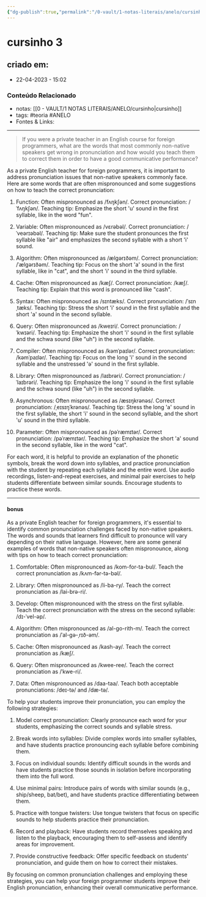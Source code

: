 ```yaml
---
{"dg-publish":true,"permalink":"/0-vault/1-notas-literais/anelo/cursinho-3/","tags":["teoria","ANELO"],"dgHomeLink":true,"dgShowLocalGraph":true,"dgShowFileTree":true,"dgEnableSearch":true}
---
```


# cursinho 3

## criado em: 
-  22-04-2023 - 15:02

### Conteúdo Relacionado
- notas: [[0 - VAULT/1 NOTAS LITERAIS/ANELO/cursinho\|cursinho]]
- tags: #teoria #ANELO
- Fontes & Links: 

---

>If you were a private teacher in an English course for foreign programmers, what are the words that most commonly non-native speakers get wrong in pronunciation and how would you teach them to correct them in order to have a good communicative performance?

As a private English teacher for foreign programmers, it is important to address pronunciation issues that non-native speakers commonly face. Here are some words that are often mispronounced and some suggestions on how to teach the correct pronunciation:

1.  Function: Often mispronounced as /fʌŋkʃən/. Correct pronunciation: /ˈfʌŋkʃən/. Teaching tip: Emphasize the short 'u' sound in the first syllable, like in the word "fun".
    
2.  Variable: Often mispronounced as /vɛrəbəl/. Correct pronunciation: /ˈveərɪəbəl/. Teaching tip: Make sure the student pronounces the first syllable like "air" and emphasizes the second syllable with a short 'i' sound.
    
3.  Algorithm: Often mispronounced as /ælgərɪðəm/. Correct pronunciation: /ˈælɡərɪðəm/. Teaching tip: Focus on the short 'a' sound in the first syllable, like in "cat", and the short 'i' sound in the third syllable.
    
4.  Cache: Often mispronounced as /kæʃ/. Correct pronunciation: /kæʃ/. Teaching tip: Explain that this word is pronounced like "cash".
    
5.  Syntax: Often mispronounced as /sɪntæks/. Correct pronunciation: /ˈsɪnˌtæks/. Teaching tip: Stress the short 'i' sound in the first syllable and the short 'a' sound in the second syllable.
    
6.  Query: Often mispronounced as /kweɪri/. Correct pronunciation: /ˈkwɪəri/. Teaching tip: Emphasize the short 'i' sound in the first syllable and the schwa sound (like "uh") in the second syllable.
    
7.  Compiler: Often mispronounced as /kəmˈpaɪlər/. Correct pronunciation: /kəmˈpaɪlər/. Teaching tip: Focus on the long 'i' sound in the second syllable and the unstressed 'ə' sound in the first syllable.
    
8.  Library: Often mispronounced as /laɪbrəri/. Correct pronunciation: /ˈlaɪbrəri/. Teaching tip: Emphasize the long 'i' sound in the first syllable and the schwa sound (like "uh") in the second syllable.
    
9.  Asynchronous: Often mispronounced as /æsɪŋkrənəs/. Correct pronunciation: /ˌeɪsɪŋˈkrənəs/. Teaching tip: Stress the long 'a' sound in the first syllable, the short 'i' sound in the second syllable, and the short 'u' sound in the third syllable.
    
10.  Parameter: Often mispronounced as /pəˈræmɪtər/. Correct pronunciation: /pəˈræmɪtər/. Teaching tip: Emphasize the short 'a' sound in the second syllable, like in the word "cat".
    

For each word, it is helpful to provide an explanation of the phonetic symbols, break the word down into syllables, and practice pronunciation with the student by repeating each syllable and the entire word. Use audio recordings, listen-and-repeat exercises, and minimal pair exercises to help students differentiate between similar sounds. Encourage students to practice these words.

---

#### bonus

As a private English teacher for foreign programmers, it's essential to identify common pronunciation challenges faced by non-native speakers. The words and sounds that learners find difficult to pronounce will vary depending on their native language. However, here are some general examples of words that non-native speakers often mispronounce, along with tips on how to teach correct pronunciation:

1.  Comfortable: Often mispronounced as /kom-for-ta-bul/. Teach the correct pronunciation as /kʌm-fər-tə-bəl/.
    
2.  Library: Often mispronounced as /li-ba-ry/. Teach the correct pronunciation as /lai-brə-ri/.
    
3.  Develop: Often mispronounced with the stress on the first syllable. Teach the correct pronunciation with the stress on the second syllable: /dɪ-ˈvel-əp/.
    
4.  Algorithm: Often mispronounced as /al-go-rith-m/. Teach the correct pronunciation as /ˈal-gə-ˌrɪð-əm/.
    
5.  Cache: Often mispronounced as /kash-ay/. Teach the correct pronunciation as /kæʃ/.
    
6.  Query: Often mispronounced as /kwee-ree/. Teach the correct pronunciation as /ˈkwe-ri/.
    
7.  Data: Often mispronounced as /daa-taa/. Teach both acceptable pronunciations: /deɪ-tə/ and /dæ-tə/.
    

To help your students improve their pronunciation, you can employ the following strategies:

1.  Model correct pronunciation: Clearly pronounce each word for your students, emphasizing the correct sounds and syllable stress.
    
2.  Break words into syllables: Divide complex words into smaller syllables, and have students practice pronouncing each syllable before combining them.
    
3.  Focus on individual sounds: Identify difficult sounds in the words and have students practice those sounds in isolation before incorporating them into the full word.
    
4.  Use minimal pairs: Introduce pairs of words with similar sounds (e.g., ship/sheep, bat/bet), and have students practice differentiating between them.
    
5.  Practice with tongue twisters: Use tongue twisters that focus on specific sounds to help students practice their pronunciation.
    
6.  Record and playback: Have students record themselves speaking and listen to the playback, encouraging them to self-assess and identify areas for improvement.
    
7.  Provide constructive feedback: Offer specific feedback on students' pronunciation, and guide them on how to correct their mistakes.
    

By focusing on common pronunciation challenges and employing these strategies, you can help your foreign programmer students improve their English pronunciation, enhancing their overall communicative performance.